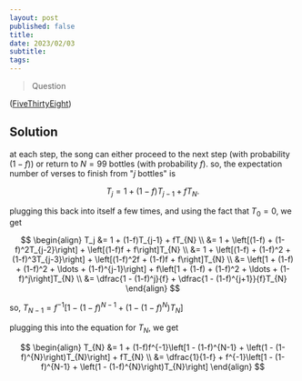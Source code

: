 ```yaml
---
layout: post
published: false
title: 
date: 2023/02/03
subtitle:
tags:
---
```


>Question

<!--more-->

([FiveThirtyEight](URL))

## Solution

at each step, the song can either proceed to the next step (with probability $(1-f)$) or return to $N = 99$ bottles (with probability $f$). so, the expectation number of verses to finish from "$j$ bottles" is

$$ T_j = 1 + (1-f)T_{j-1} + fT_{N}. $$

plugging this back into itself a few times, and using the fact that $T_0 = 0$, we get

$$
  \begin{align}
      T_j &= 1 + (1-f)T_{j-1} + fT_{N} \\
          &= 1 + \left[(1-f) + (1-f)^2T_{j-2}\right] + \left[(1-f)f + f\right]T_{N} \\
          &= 1 + \left[(1-f) + (1-f)^2 + (1-f)^3T_{j-3}\right] + \left[(1-f)^2f + (1-f)f + f\right]T_{N} \\
          &= \left[1 + (1-f) + (1-f)^2 + \ldots + (1-f)^{j-1}\right] + f\left[1 + (1-f) + (1-f)^2 + \ldots + (1-f)^j\right]T_{N} \\
          &= \dfrac{1 - (1-f)^j}{f} + \dfrac{1 - (1-f)^{j+1}}{f}T_{N}
  \end{align}
$$

so, $T_{N-1} = f^{-1}\left[1 - (1-f)^{N-1} + \left(1 - (1-f)^{N}\right)T_{N}\right]$

plugging this into the equation for $T_{N},$ we get

$$
  \begin{align}
    T_{N} &= 1 + (1-f)f^{-1}\left[1 - (1-f)^{N-1} + \left(1 - (1-f)^{N}\right)T_{N}\right] + fT_{N} \\
          &= \dfrac{1}{1-f} + f^{-1}\left[1 - (1-f)^{N-1} + \left(1 - (1-f)^{N}\right)T_{N}\right]
  \end{align}
$$

<br>
